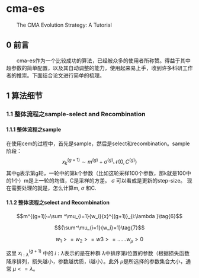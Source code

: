 # cma-es
  
  &emsp;&emsp;The CMA Evolution Strategy: A Tutorial
  
## 0 前言
  
  &emsp;&emsp;cma-es作为一个比较成功的算法，已经被众多的使用者所称赞。得益于其中超参数的简单配置，以及其自动调整的能力，使用起来易上手，收到许多科研工作者的推崇。下面结合论文进行简单的梳理。

## 1 算法细节
  
  ### 1.1 整体流程之sample-select and Recombination 
  #### 1.1.1 整体流程之sample
  
  在使用cem的过程中，首先是sample，然后是select和recombination。sample阶段：
  $${x}^{(g+1)}_{k}\sim {m}^{(g)}+{\sigma }^{(g)}\mathcal{N}(0,{C}^{(g)})$$
  其中g表示第g轮，一轮中的第k个参数（比如这轮采样100个参数，那k就是100中的1个）m是上一轮的均值，C是采样的方差。 $\sigma$ 可以看成是更新的step-size。
  现在需要处理的就是，怎么计算m, $\sigma$ 和C.
  
  #### 1.1.2 整体流程之select and Recombination 
  $$m^{(g+1)}=\sum ^\mu_{i=1}{w_i}{x}^{(g+1)}_{i:\lambda }\tag{6}$$
  
  $${\sum^\mu_{i=1}{w_i}=1}\tag{7}$$
  
  $${w_1>=w_2>=w3>=......w_\mu>0}$$
  
  这里 ${x}^{(g+1)}_{i:\lambda }$ 中的 $i:\lambda$表示的是在种群 $\lambda$中排序第i位置的参数（根据损失函数降序排列，损失越小，参数越优质，i越小）。此外 $\mu$是所选择的参数集合大小，通常 $\mu<=\lambda$。
